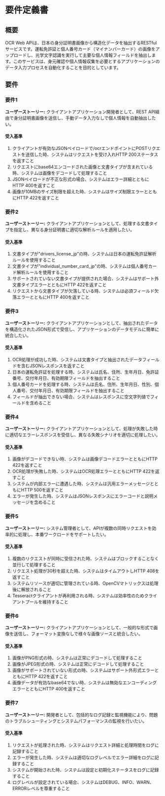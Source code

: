 # 要件定義書

## 概要

OCR Web APIは、日本の身分証明書画像から構造化データを抽出するRESTfulサービスです。運転免許証と個人番号カード（マイナンバーカード）の画像をアップロードし、光学文字認識を実行して主要な個人情報フィールドを抽出します。このサービスは、身元確認や個人情報収集を必要とするアプリケーションのデータ入力プロセスを自動化することを目的としています。

## 要件

### 要件1

**ユーザーストーリー:** クライアントアプリケーション開発者として、REST API経由で身分証明書画像を送信し、手動データ入力なしで個人情報を自動抽出したい。

#### 受入基準

1. クライアントが有効なJSONペイロードで/ocrエンドポイントにPOSTリクエストを送信した時、システムはリクエストを受け入れHTTP 200ステータスを返すこと
2. リクエストにbase64エンコードされた画像と文書タイプが含まれている時、システムは画像をデコードして処理すること
3. JSONペイロードが不正な形式の場合、システムはエラー詳細とともにHTTP 400を返すこと
4. 画像が10MBのサイズ制限を超えた時、システムはサイズ制限エラーとともにHTTP 422を返すこと

### 要件2

**ユーザーストーリー:** クライアントアプリケーションとして、処理する文書タイプを指定し、異なる身分証明書に適切な解析ルールを適用したい。

#### 受入基準

1. 文書タイプが"drivers_license_jp"の時、システムは日本の運転免許証解析ルールを使用すること
2. 文書タイプが"individual_number_card_jp"の時、システムは個人番号カード解析ルールを使用すること
3. サポートされていない文書タイプが提供された場合、システムはサポート外文書タイプエラーとともにHTTP 422を返すこと
4. リクエストから文書タイプが欠落している時、システムは必須フィールド欠落エラーとともにHTTP 400を返すこと

### 要件3

**ユーザーストーリー:** クライアントアプリケーションとして、抽出されたデータを構造化されたJSON形式で受信し、アプリケーションのデータモデルに簡単に統合したい。

#### 受入基準

1. OCR処理が成功した時、システムは文書タイプと抽出されたデータフィールドを含むJSONレスポンスを返すこと
2. 日本の運転免許証を処理する時、システムは氏名、住所、生年月日、免許証番号、交付年月日、有効期限フィールドを抽出すること
3. 個人番号カードを処理する時、システムは氏名、住所、生年月日、性別、個人番号、交付年月日、有効期限フィールドを抽出すること
4. フィールドが抽出できない場合、システムはレスポンスに空文字列値でフィールドを含めること

### 要件4

**ユーザーストーリー:** クライアントアプリケーションとして、処理が失敗した時に適切なエラーレスポンスを受信し、異なる失敗シナリオを適切に処理したい。

#### 受入基準

1. 画像がデコードできない時、システムは画像デコードエラーとともにHTTP 422を返すこと
2. OCR処理が失敗した時、システムはOCR処理エラーとともにHTTP 422を返すこと
3. システムが内部エラーに遭遇した時、システムは汎用エラーメッセージとともにHTTP 500を返すこと
4. エラーが発生した時、システムはJSONレスポンスにエラーコードと説明メッセージを含めること

### 要件5

**ユーザーストーリー:** システム管理者として、APIが複数の同時リクエストを効率的に処理し、本番ワークロードをサポートしたい。

#### 受入基準

1. 複数のリクエストが同時に受信された時、システムはブロックすることなく並行して処理すること
2. リクエスト処理が30秒を超えた時、システムはタイムアウトしHTTP 408を返すこと
3. システムリソースが適切に管理されている時、OpenCVマトリックスは処理後に解放されること
4. Tesseractクライアントが再利用される時、システムは効率性のためクライアントプールを維持すること

### 要件6

**ユーザーストーリー:** クライアントアプリケーションとして、一般的な形式で画像を送信し、フォーマット変換なしで様々な画像ソースと統合したい。

#### 受入基準

1. 画像がPNG形式の時、システムは正常にデコードして処理すること
2. 画像がJPEG形式の時、システムは正常にデコードして処理すること
3. 画像がサポートされていない形式の時、システムはサポート外形式エラーとともにHTTP 422を返すこと
4. 画像データが有効なbase64でない時、システムは無効なエンコーディングエラーとともにHTTP 400を返すこと

### 要件7

**ユーザーストーリー:** 開発者として、包括的なログ記録と監視機能により、問題のトラブルシューティングとシステムパフォーマンスの監視を行いたい。

#### 受入基準

1. リクエストが処理された時、システムはリクエスト詳細と処理時間をログに記録すること
2. エラーが発生した時、システムは適切なログレベルでエラー詳細をログに記録すること
3. システムが開始された時、システムは設定と初期化ステータスをログに記録すること
4. ログレベルが設定されている場合、システムはDEBUG、INFO、WARN、ERRORレベルを尊重すること